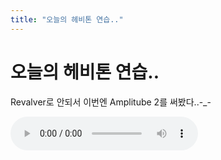 ```yaml
---
title: "오늘의 헤비톤 연습.."
---
```

# 오늘의 헤비톤 연습..

Revalver로 안되서 이번엔 Amplitube 2를 써봤다..-_-

![audio](/assets/images/98b8f9477c2c9ec0ef39fe22bf594c79.mp3)


